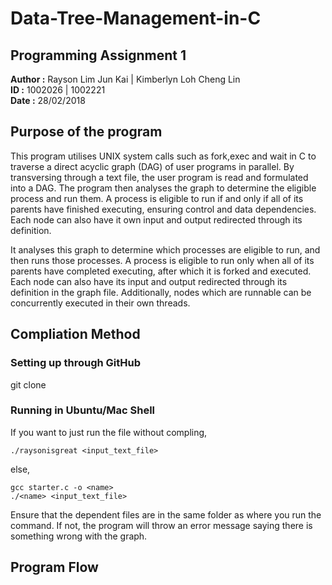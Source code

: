 # Data-Tree-Management-in-C

## Programming Assignment 1
**Author :** Rayson Lim Jun Kai  | Kimberlyn Loh Cheng Lin <br />
**ID     :** 1002026 | 1002221 <br />
**Date   :** 28/02/2018  

## Purpose of the program
This program utilises UNIX system calls such as fork,exec and wait in C to traverse a direct acyclic graph (DAG) of user programs in parallel. By transversing through a text file, the user program is read and formulated into a DAG. The program then analyses the graph to determine the eligible process and run them. A process is eligible to run if and only if all of its parents have finished executing, ensuring control and data dependencies. Each node can also have it own input and output redirected through its definition.  

It analyses this graph to determine which processes are eligible to run, and then runs those processes. A process is eligible to run only when all of its parents have completed executing, after which it is forked and executed. Each node can also have its input and output redirected through its definition in the graph file. Additionally, nodes which are runnable can be concurrently executed in their own threads.

## Compliation Method

### Setting up through GitHub
git clone 

### Running in Ubuntu/Mac Shell


If you want to just run the file without compling, 
```
./raysonisgreat <input_text_file>
```
else, 
```
gcc starter.c -o <name>
./<name> <input_text_file>
```
Ensure that the dependent files are in the same folder as where you run the command. If not, the program will throw an error message saying there is something wrong with the graph.

## Program Flow

